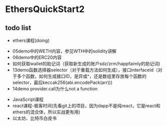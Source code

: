# EthersQuickStart2
 
## todo list
- ethers课程(doing)
 + 05demo中的WETH内容，参见WTH中的solidity讲解
 + 06demo中的ERC20内容
 + 如何获取wallet的助记词（获取新生成的账户sdz/zrm/happfaimly的助记词)
 + 13demo函数选择器selector（对于重载方法如何生成），接口interfaceId（对于多个函数，如何生成接口ID，是异或^，还是数组里存放每个函数的selector，最后keccak256(abi.encodePack(arr)))
 + 14demo provider.call为什么not a function
 
- JavaScript课程
- react课程-极客时间(先看git上的项目，因为dapp不是纯react，它是react和ethers的混合体，所以实战更有用)
- 以太坊、比特币白皮书



